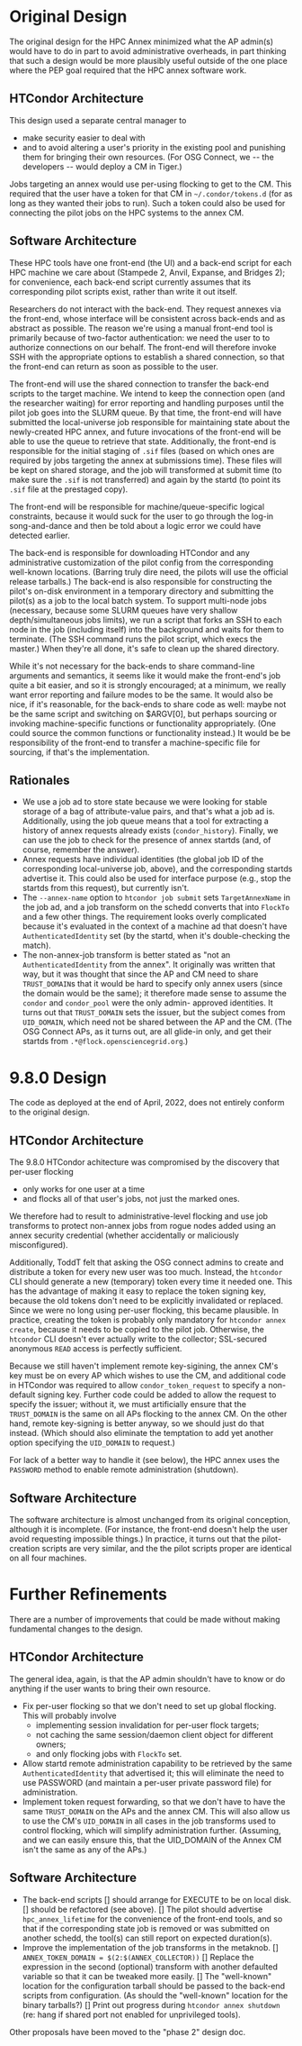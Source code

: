 Original Design
===============

The original design for the HPC Annex minimized what the AP admin(s) would
have to do in part to avoid administrative overheads, in part thinking
that such a design would be more plausibly useful outside of the one place
where the PEP goal required that the HPC annex software work.

HTCondor Architecture
---------------------

This design used a separate central manager to
  - make security easier to deal with
  - and to avoid altering a user's priority in the existing pool and
    punishing them for bringing their own resources.
(For OSG Connect, we -- the developers -- would deploy a CM in Tiger.)

Jobs targeting an annex would use per-using flocking to get to the
CM.  This required that the user have a token for that CM in
`~/.condor/tokens.d` (for as long as they wanted their jobs to run).
Such a token could also be used for connecting the pilot jobs on the
HPC systems to the annex CM.

Software Architecture
---------------------

These HPC tools have one front-end (the UI) and a back-end script for
each HPC machine we care about (Stampede 2, Anvil, Expanse, and Bridges 2);
for convenience, each back-end script currently assumes that its corresponding
pilot scripts exist, rather than write it out itself.

Researchers do not interact with the back-end.  They request annexes
via the front-end, whose interface will be consistent across back-ends and
as abstract as possible.  The reason we're using a manual front-end tool is
primarily because of two-factor authentication: we need the user to to
authorize connections on our behalf.  The front-end will therefore invoke
SSH with the appropriate options to establish a shared connection, so that
the front-end can return as soon as possible to the user.

The front-end will use the shared connection to transfer the back-end
scripts to the target machine.  We intend to keep the connection open
(and the researcher waiting) for error reporting and handling purposes until
the pilot job goes into the SLURM queue.  By that time, the front-end will have
submitted the local-universe job responsible for maintaining state about
the newly-created HPC annex, and future invocations of the front-end will
be able to use the queue to retrieve that state.  Additionally, the front-end
is responsible for the initial staging of `.sif` files (based on which ones
are required by jobs targeting the annex at submissions time).  These files
will be kept on shared storage, and the job will transformed at submit time
(to make sure the `.sif` is not transferred) and again by the startd (to
point its `.sif` file at the prestaged copy).

The front-end will be responsible for machine/queue-specific logical constraints,
because it would suck for the user to go through the log-in song-and-dance
and then be told about a logic error we could have detected earlier.

The back-end is responsible for downloading HTCondor and any administrative
customization of the pilot config from the corresponding well-known
locations.  (Barring truly dire need, the pilots will use the official
release tarballs.)  The back-end is also responsible for constructing the pilot's on-disk
environment in a temporary directory and submitting the pilot(s) as a job to the
local batch system.  To support multi-node jobs (necessary, because some SLURM
queues have very shallow depth/simultaneous jobs limits), we run a script that
forks an SSH to each node in the job (including itself) into the background
and waits for them to terminate.  (The SSH command runs the pilot script,
which execs the master.)  When they're all done, it's safe to clean up the shared directory.

While it's not necessary for the back-ends to share command-line arguments
and semantics, it seems like it would make the front-end's job quite a bit
easier, and so it is strongly encouraged; at a minimum, we really want error
reporting and failure modes to be the same.  It would also be nice, if it's
reasonable, for the back-ends to share code as well: maybe not be the same
script and switching on $ARGV[0], but perhaps sourcing or invoking
machine-specific functions or functionality appropriately.  (One could source
the common functions or functionality instead.)  It would be be responsibility
of the front-end to transfer a machine-specific file for sourcing, if that's
the implementation.

Rationales
----------

- We use a job ad to store state because we were looking for stable storage of
  a bag of attribute-value pairs, and that's what a job ad is.  Additionally,
  using the job queue means that a tool for extracting a history of annex
  requests already exists (`condor_history`).  Finally, we can use the job
  to check for the presence of annex startds (and, of course, remember the
  answer).
- Annex requests have individual identities (the global job ID of the
  corresponding local-universe job, above), and the corresponding startds
  advertise it.  This could also be used for interface purpose (e.g., stop
  the startds from this request), but currently isn't.
- The `--annex-name` option to `htcondor job submit` sets `TargetAnnexName` in
  the job ad, and a job transform on the schedd converts that into `FlockTo`
  and a few other things.  The requirement looks overly complicated because
  it's evaluated in the context of a machine ad that doesn't have
  `AuthenticatedIdentity` set (by the startd, when it's double-checking the
   match).
- The non-annex-job transform is better stated as "not an `AuthenticatedIdentity`
  from the annex".  It originally was written that way, but it was thought that
  since the AP and CM need to share `TRUST_DOMAIN`s that it would be hard to
  specify only annex users (since the domain would be the same); it therefore
  made sense to assume the `condor` and `condor_pool` were the only admin-
  approved identities.  It turns out that `TRUST_DOMAIN` sets the issuer, but
  the subject comes from `UID_DOMAIN`, which need not be shared between the
  AP and the CM.  (The OSG Connect APs, as it turns out, are all glide-in
  only, and get their startds from `.*@flock.opensciencegrid.org`.)

9.8.0 Design
============

The code as deployed at the end of April, 2022, does not entirely
conform to the original design.

HTCondor Architecture
---------------------

The 9.8.0 HTCondor achitecture was compromised by the discovery that
per-user flocking
  - only works for one user at a time
  - and flocks all of that user's jobs, not just the marked ones.

We therefore had to result to administrative-level flocking and
use job transforms to protect non-annex jobs from rogue nodes
added using an annex security credential (whether accidentally
or maliciously misconfigured).

Additionally, ToddT felt that asking the OSG connect admins to create
and distribute a token for every new user was too much.  Instead, the
`htcondor` CLI should generate a new (temporary) token every time it
needed one.  This has the advantage of making it easy to replace the
token signing key, because the old tokens don't need to be explicitly
invalidated or replaced.  Since we were no long using per-user flocking,
this became plausible.  In practice, creating the token is probably only
mandatory for `htcondor annex create`, because it needs to be copied
to the pilot job.  Otherwise, the `htcondor` CLI doesn't ever actually
write to the collector; SSL-secured anonymous `READ` access is
perfectly sufficient.

Because we still haven't implement remote key-sigining, the annex CM's
key must be on every AP which wishes to use the CM, and additional code
in HTCondor was required to allow `condor_token_request` to specify a
non-default signing key.  Further code could be added to allow the
request to specify the issuer; without it, we must artificially ensure
that the `TRUST_DOMAIN` is the same on all APs flocking to the annex CM.
On the other hand, remote key-signing is better anyway, so we should
just do that instead.  (Which should also eliminate the temptation to
add yet another option specifying the `UID_DOMAIN` to request.)

For lack of a better way to handle it (see below), the HPC annex uses
the `PASSWORD` method to enable remote administration (shutdown).

Software Architecture
---------------------

The software architecture is almost unchanged from its original conception,
although it is incomplete.  (For instance, the front-end doesn't help the
user avoid requesting impossible things.)  In practice, it turns out that the
pilot-creation scripts are very similar, and the the pilot scripts proper are
identical on all four machines.

Further Refinements
===================

There are a number of improvements that could be made without making
fundamental changes to the design.

HTCondor Architecture
---------------------

The general idea, again, is that the AP admin shouldn't have to know or do
anything if the user wants to bring their own resource.

- Fix per-user flocking so that we don't need to set up global flocking.
  This will probably involve
  - implementing session invalidation for per-user flock targets;
  - not caching the same session/daemon client object for different owners;
  - and only flocking jobs with `FlockTo` set.
- Allow startd remote administration capability to be retrieved by the
  same `AuthenticatedIdentity` that advertised it; this will eliminate the
  need to use PASSWORD (and maintain a per-user private password file) for
  administration.
- Implement token request forwarding, so that we don't have to have the same
  `TRUST_DOMAIN` on the APs and the annex CM.  This will also allow us to
  use the CM's `UID_DOMAIN` in all cases in the job transforms used to control
  flocking, which will simplify administration further.  (Assuming, and we can
  easily ensure this, that the UID_DOMAIN of the Annex CM isn't the same as any
  of the APs.)

Software Architecture
---------------------

- The back-end scripts
  [] should arrange for EXECUTE to be on local disk.
  [] should be refactored (see above).
[] The pilot should advertise `hpc_annex_lifetime` for the convenience
  of the front-end tools, and so that if the corresponding state job
  is removed or was submitted on another schedd, the tool(s) can still
  report on expected duration(s).
- Improve the implementation of the job transforms in the metaknob.
  [] `ANNEX_TOKEN_DOMAIN = $(2:$(ANNEX_COLLECTOR))`
  [] Replace the expression in the second (optional) transform with
    another defaulted variable so that it can be tweaked more easily.
[] The "well-known" location for the configuration tarball should be
  passed to the back-end scripts from configuration.  (As should the
  "well-known" location for the binary tarballs?)
[] Print out progress during `htcondor annex shutdown` (re: hang if
   shared port not enabled for unprivileged tools).

Other proposals have been moved to the "phase 2" design doc.
